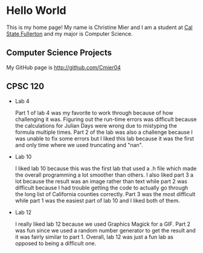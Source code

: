 # Hello World

This is my home page! My name is Christine Mier and I am a student at [Cal State Fullerton](http://www.fullerton.edu/) and my major is Computer Science.

## Computer Science Projects

My GitHub page is http://github.com/Cmier04

## CPSC 120

* Lab 4

    Part 1 of lab 4 was my favorite to work through because of how challenging it was. Figuring out the run-time errors was difficult because the calculations for Julian Days were wrong due to mistyping the formula multiple times. Part 2 of the lab was also a challenge because I was unable to fix some errors but I liked this lab because it was the first and only time where we used truncating and "nan".
* Lab 10

    I liked lab 10 because this was the first lab that used a .h file which made the overall programming a lot smoother than others. I also liked part 3 a lot because the result was an image rather than text while part 2 was difficult because I had trouble getting the code to actually go through the long list of California counties correctly. Part 3 was the most difficult while part 1 was the easiest part of lab 10 and I liked both of them.
* Lab 12

    I really liked lab 12 because we used Graphics Magick for a GIF. Part 2 was fun since we used a random number generator to get the result and it was fairly similar to part 1. Overall, lab 12 was just a fun lab as opposed to being a difficult one.